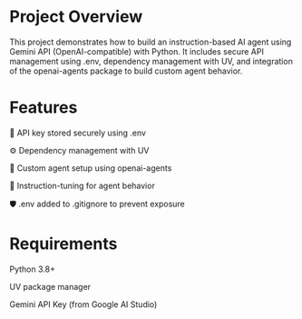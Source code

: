 # Project Overview
This project demonstrates how to build an instruction-based AI agent using Gemini API (OpenAI-compatible) with Python. It includes secure API management using .env, dependency management with UV, and integration of the openai-agents package to build custom agent behavior.

# Features
🔐 API key stored securely using .env

⚙️ Dependency management with UV

🤖 Custom agent setup using openai-agents

🧪 Instruction-tuning for agent behavior

🛡️ .env added to .gitignore to prevent exposure

# Requirements
Python 3.8+

UV package manager

Gemini API Key (from Google AI Studio)
